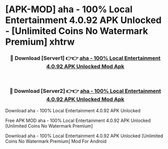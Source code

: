 # [APK-MOD] aha - 100% Local Entertainment 4.0.92 APK Unlocked - [Unlimited Coins No Watermark Premium] xhtrw



<div align="center">
<h3>🔴 Download [Server1] 👉👉 <a href="https://momento.my/?title=aha_-_100%_Local_Entertainment_4.0.92_APK_Unlocked">aha - 100% Local Entertainment 4.0.92 APK Unlocked Mod Apk</a></h3><br>

<h3>🔴 Download [Server2] 👉👉 <a href="https://momento.my/?title=aha_-_100%_Local_Entertainment_4.0.92_APK_Unlocked">aha - 100% Local Entertainment 4.0.92 APK Unlocked Mod Apk</a></h3>
</div>



Download aha - 100% Local Entertainment 4.0.92 APK Unlocked 

Free APK MOD aha - 100% Local Entertainment 4.0.92 APK Unlocked [Unlimited Coins No Watermark Premium]

Download aha - 100% Local Entertainment 4.0.92 APK Unlocked [Unlimited Coins No Watermark Premium] Mod For Android
